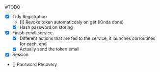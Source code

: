#TODO
- [x] Tidy Registration
    - [|] Revoke token automaticcaly on get (Kinda done)
    - [x] Hash password on storing

- [x] Finish email service
    - [x] Different actions that are fed to the service, it launches corroutines for each, and 
    - [x] Actually send the token email

- [x] Session
- [] Password Recovery
